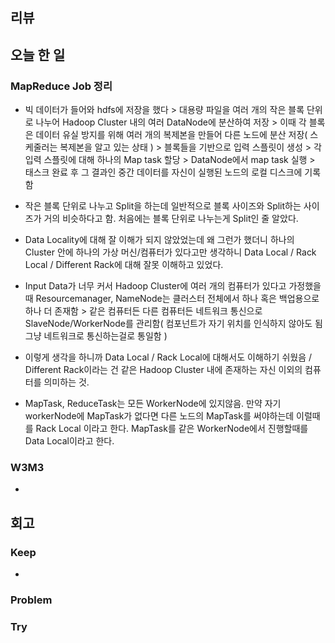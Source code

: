 ## 리뷰
  
## 오늘 한 일

### MapReduce Job 정리
- 빅 데이터가 들어와 hdfs에 저장을 했다 > 대용량 파일을 여러 개의 작은 블록 단위로 나누어 Hadoop Cluster 내의 여러 DataNode에 분산하여 저장 > 이때 각 블록은 데이터 유실 방지를 위해 여러 개의 복제본을 만들어 다른 노드에 분산 저장( 스케줄러는 복제본을 알고 있는 상태 ) > 블록들을 기반으로 입력 스플릿이 생성 > 각 입력 스플릿에 대해 하나의 Map task 할당 > DataNode에서 map task 실행 > 태스크 완료 후 그 결과인 중간 데이터를 자신이 실행된 노드의 로컬 디스크에 기록함
- 작은 블록 단위로 나누고 Split을 하는데 일반적으로 블록 사이즈와 Split하는 사이즈가 거의 비슷하다고 함. 처음에는 블록 단위로 나누는게 Split인 줄 알았다.

- Data Locality에 대해 잘 이해가 되지 않았었는데 왜 그런가 했더니 하나의 Cluster 안에 하나의 가상 머신/컴퓨터가 있다고만 생각하니 Data Local / Rack Local / Different Rack에 대해 잘못 이해하고 있었다.
- Input Data가 너무 커서 Hadoop Cluster에 여러 개의 컴퓨터가 있다고 가정했을때 Resourcemanager, NameNode는 클러스터 전체에서 하나 혹은 백업용으로 하나 더 존재함 > 같은 컴퓨터든 다른 컴퓨터든 네트워크 통신으로 SlaveNode/WorkerNode를 관리함( 컴포넌트가 자기 위치를 인식하지 않아도 됨 그냥 네트워크로 통신하는걸로 통일함 )
- 이렇게 생각을 하니까 Data Local / Rack Local에 대해서도 이해하기 쉬웠음 / Different Rack이라는 건 같은 Hadoop Cluster 내에 존재하는 자신 이외의 컴퓨터를 의미하는 것.
- MapTask, ReduceTask는 모든 WorkerNode에 있지않음. 만약 자기 workerNode에 MapTask가 없다면 다른 노드의 MapTask를 써야하는데 이럴때를 Rack Local 이라고 한다. MapTask를 같은 WorkerNode에서 진행할때를 Data Local이라고 한다.
  
### W3M3
- 

## 회고
  
### Keep
- 

### Problem


### Try



